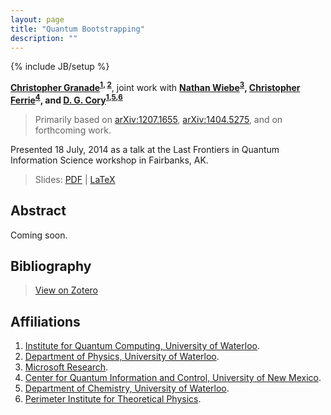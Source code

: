 ```yaml
---
layout: page
title: "Quantum Bootstrapping"
description: ""
---
```

{% include JB/setup %}

**[Christopher Granade](/)<sup>[1](#affil-iqc), [2](#affil-uwphys)</sup>**,
joint work with
**[Nathan Wiebe](http://research.microsoft.com/en-us/people/nawiebe/)<sup>[3](#affil-msr)</sup>,
[Christopher Ferrie](http://csferrie.com/)<sup>[4](#affil-cquic)</sup>, and
[D. G. Cory](http://iqc.uwaterloo.ca/iqc-directory/dcory/)<sup>[1](#affil-iqc),[5](#affil-uwchem),[6](#affil-pi)</sup>**

 > Primarily based on [arXiv:1207.1655](https://scirate.com/arxiv/1207.1655), [arXiv:1404.5275](../../arb/), and on forthcoming work.
 
Presented 18 July, 2014 as a talk at the Last Frontiers in Quantum Information Science workshop in Fairbanks, AK.

 > Slides: [PDF](slides.pdf) | [LaTeX](slides.tex)

## Abstract ##

Coming soon.

## Bibliography ##

 > [View on Zotero](https://www.zotero.org/cgranade/items/collectionKey/8Q8XCFST)

## Affiliations ##


1. <a id="affil-iqc"></a>[Institute for Quantum Computing, University of Waterloo](http://iqc.uwaterloo.ca).
2. <a id="affil-uwphys"></a>[Department of Physics, University of Waterloo](https://uwaterloo.ca/physics-astronomy/).
3. <a id="affil-msr"></a>[Microsoft Research](http://research.microsoft.com/en-us/).
4. <a id="affil-cquic"></a>[Center for Quantum Information and Control, University of New Mexico](http://physics.unm.edu/CQuIC/).
5. <a id="affil-uwchem"></a>[Department of Chemistry, University of Waterloo](https://uwaterloo.ca/chemistry/).
6. <a id="affil-pi"></a>[Perimeter Institute for Theoretical Physics](http://www.perimeterinstitute.ca/).


